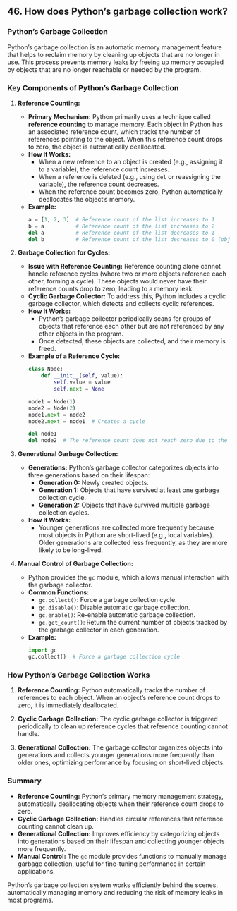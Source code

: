 ## 46. How does Python’s garbage collection work?



### Python’s Garbage Collection

Python’s garbage collection is an automatic memory management feature that helps to reclaim memory by cleaning up objects that are no longer in use. This process prevents memory leaks by freeing up memory occupied by objects that are no longer reachable or needed by the program.

### Key Components of Python’s Garbage Collection

1. **Reference Counting:**
   - **Primary Mechanism:** Python primarily uses a technique called **reference counting** to manage memory. Each object in Python has an associated reference count, which tracks the number of references pointing to the object. When this reference count drops to zero, the object is automatically deallocated.
   - **How It Works:**
     - When a new reference to an object is created (e.g., assigning it to a variable), the reference count increases.
     - When a reference is deleted (e.g., using `del` or reassigning the variable), the reference count decreases.
     - When the reference count becomes zero, Python automatically deallocates the object’s memory.
   - **Example:**
     ```python
     a = [1, 2, 3]  # Reference count of the list increases to 1
     b = a          # Reference count of the list increases to 2
     del a          # Reference count of the list decreases to 1
     del b          # Reference count of the list decreases to 0 (object is garbage collected)
     ```

2. **Garbage Collection for Cycles:**
   - **Issue with Reference Counting:** Reference counting alone cannot handle reference cycles (where two or more objects reference each other, forming a cycle). These objects would never have their reference counts drop to zero, leading to a memory leak.
   - **Cyclic Garbage Collector:** To address this, Python includes a cyclic garbage collector, which detects and collects cyclic references.
   - **How It Works:**
     - Python’s garbage collector periodically scans for groups of objects that reference each other but are not referenced by any other objects in the program.
     - Once detected, these objects are collected, and their memory is freed.
   - **Example of a Reference Cycle:**
     ```python
     class Node:
         def __init__(self, value):
             self.value = value
             self.next = None

     node1 = Node(1)
     node2 = Node(2)
     node1.next = node2
     node2.next = node1  # Creates a cycle

     del node1
     del node2  # The reference count does not reach zero due to the cycle, but garbage collector can clean it up.
     ```

3. **Generational Garbage Collection:**
   - **Generations:** Python’s garbage collector categorizes objects into three generations based on their lifespan:
     - **Generation 0:** Newly created objects.
     - **Generation 1:** Objects that have survived at least one garbage collection cycle.
     - **Generation 2:** Objects that have survived multiple garbage collection cycles.
   - **How It Works:**
     - Younger generations are collected more frequently because most objects in Python are short-lived (e.g., local variables). Older generations are collected less frequently, as they are more likely to be long-lived.

4. **Manual Control of Garbage Collection:**
   - Python provides the `gc` module, which allows manual interaction with the garbage collector.
   - **Common Functions:**
     - `gc.collect()`: Force a garbage collection cycle.
     - `gc.disable()`: Disable automatic garbage collection.
     - `gc.enable()`: Re-enable automatic garbage collection.
     - `gc.get_count()`: Return the current number of objects tracked by the garbage collector in each generation.
   - **Example:**
     ```python
     import gc
     gc.collect()  # Force a garbage collection cycle
     ```

### How Python’s Garbage Collection Works

1. **Reference Counting:** Python automatically tracks the number of references to each object. When an object’s reference count drops to zero, it is immediately deallocated.

2. **Cyclic Garbage Collection:** The cyclic garbage collector is triggered periodically to clean up reference cycles that reference counting cannot handle.

3. **Generational Collection:** The garbage collector organizes objects into generations and collects younger generations more frequently than older ones, optimizing performance by focusing on short-lived objects.

### Summary

- **Reference Counting:** Python’s primary memory management strategy, automatically deallocating objects when their reference count drops to zero.
- **Cyclic Garbage Collection:** Handles circular references that reference counting cannot clean up.
- **Generational Collection:** Improves efficiency by categorizing objects into generations based on their lifespan and collecting younger objects more frequently.
- **Manual Control:** The `gc` module provides functions to manually manage garbage collection, useful for fine-tuning performance in certain applications.

Python’s garbage collection system works efficiently behind the scenes, automatically managing memory and reducing the risk of memory leaks in most programs.
